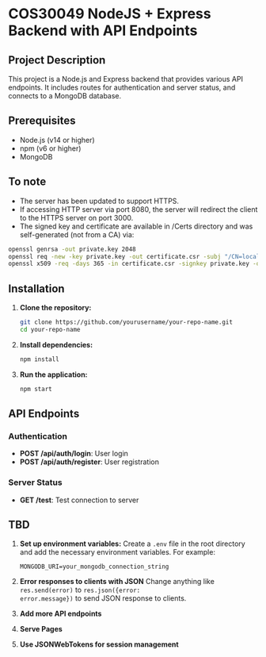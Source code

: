 # COS30049 NodeJS + Express Backend with API Endpoints

## Project Description

This project is a Node.js and Express backend that provides various API endpoints. It includes routes for authentication and server status, and connects to a MongoDB database.

## Prerequisites

- Node.js (v14 or higher)
- npm (v6 or higher)
- MongoDB

## To note

- The server has been updated to support HTTPS.
- If accessing HTTP server via port 8080, the server will redirect the client to the HTTPS server on port 3000.
- The signed key and certificate are available in /Certs directory and was self-generated (not from a CA) via:
```bash
openssl genrsa -out private.key 2048
openssl req -new -key private.key -out certificate.csr -subj "/CN=localhost"
openssl x509 -req -days 365 -in certificate.csr -signkey private.key -out certificate.crt
```

## Installation

1. **Clone the repository:**

   ```sh
   git clone https://github.com/yourusername/your-repo-name.git
   cd your-repo-name
   ```

2. **Install dependencies:**

   ```sh
   npm install
   ```

3. **Run the application:**
   ```sh
   npm start
   ```

## API Endpoints

### Authentication

- **POST /api/auth/login**: User login
- **POST /api/auth/register**: User registration

### Server Status

- **GET /test**: Test connection to server

## TBD

1. **Set up environment variables:**
   Create a `.env` file in the root directory and add the necessary environment variables. For example:

   ```plaintext
   MONGODB_URI=your_mongodb_connection_string
   ```

2. **Error responses to clients with JSON**
   Change anything like <code>res.send(error)</code> to <code>res.json({error: error.message})</code> to send JSON response to clients.

3. **Add more API endpoints**

4. **Serve Pages**

5. **Use JSONWebTokens for session management**
